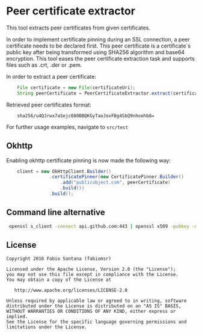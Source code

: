 # Peer certificate extractor

This tool extracts peer certificates from given certificates.

In order to implement certificate pinning during an SSL connection, a peer certificate needs to be declared first. This peer certificate is a certificate´s public key after being transformed using SHA256 algorithm and base64 encryption. This tool eases the peer certificate extraction task and supports files such as .crt, .der or .pem.

In order to extract a peer certificate:

~~~java
    File certificate = new File(certificateUri);
    String peerCertificate = PeerCertificateExtractor.extract(certificate);
~~~
  
Retrieved peer certificates format:

~~~
    sha256/u4QJrwx7aSejc080BBQKGyTaoJovFBg4SbQ9nhoohb8=
~~~

For further usage examples, navigate to `src/test`

## Okhttp

Enabling okhttp certificate pinning is now made the following way: 

~~~java
    client = new OkHttpClient.Builder()
                .certificatePinner(new CertificatePinner.Builder()
                    .add("publicobject.com", peerCertificate)
                    .build())
                .build();
~~~

## Command line alternative

~~~bash
 openssl s_client -connect api.github.com:443 | openssl x509 -pubkey -noout | openssl rsa -pubin -outform der | openssl dgst -sha256 -binary | openssl enc -base64

~~~

License
-------

    Copyright 2016 Fabio Santana (fabiomsr)

    Licensed under the Apache License, Version 2.0 (the "License");
    you may not use this file except in compliance with the License.
    You may obtain a copy of the License at

       http://www.apache.org/licenses/LICENSE-2.0

    Unless required by applicable law or agreed to in writing, software
    distributed under the License is distributed on an "AS IS" BASIS,
    WITHOUT WARRANTIES OR CONDITIONS OF ANY KIND, either express or implied.
    See the License for the specific language governing permissions and
    limitations under the License.
    
